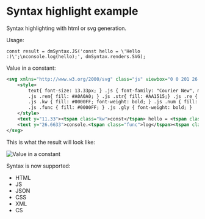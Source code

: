 ﻿# Syntax highlight example

Syntax highlighting with html or svg generation.

Usage:
```JS
const result = dmSyntax.JS('const hello = \'Hello :)\';\nconsole.log(hello);', dmSyntax.renders.SVG);
```
Value in a constant:
```xml
<svg xmlns="http://www.w3.org/2000/svg" class="js" viewbox="0 0 201 26.6666" width="201px">
    <style>
        text{ font-size: 13.33px; } .js { font-family: "Courier New", monospace; fill: #000; }
        .js .rem{ fill: #A0A0A0; } .js .str{ fill: #AA1515;} .js .re { fill: #FF0000; } 
        .js .kw { fill: #0000FF; font-weight: bold; } .js .num { fill: #005700; font-weight: bold; } 
        .js .func { fill: #0000FF; } .js .gly { font-weight: bold; }
    </style>
    <text y="11.33"><tspan class="kw">const</tspan> hello = <tspan class="str">'Hello :)'</tspan>;</text>
    <text y="26.6633">console.<tspan class="func">log</tspan><tspan class="gly">(</tspan>hello<tspan class="gly">)</tspan>;</text>
</svg>
```

This is what the result will look like:

![Value in a constant](readme.result.svg)

Syntax is now supported:
* HTML
* JS
* JSON
* CSS
* XML
* CS